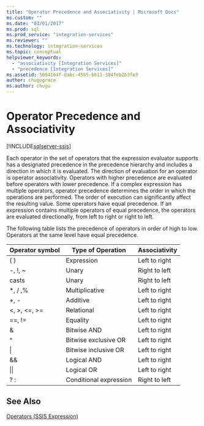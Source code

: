 ```yaml
---
title: "Operator Precedence and Associativity | Microsoft Docs"
ms.custom: ""
ms.date: "03/01/2017"
ms.prod: sql
ms.prod_service: "integration-services"
ms.reviewer: ""
ms.technology: integration-services
ms.topic: conceptual
helpviewer_keywords: 
  - "associativity [Integration Services]"
  - "precedence [Integration Services]"
ms.assetid: 5094164f-dabc-45b5-b611-384feb2b3fe3
author: chugugrace
ms.author: chugu
---
```

# Operator Precedence and Associativity

[!INCLUDE[sqlserver-ssis](../../includes/applies-to-version/sqlserver-ssis.md)]


  Each operator in the set of operators that the expression evaluator supports has a designated precedence in the precedence hierarchy and includes a direction in which it is evaluated. The direction of evaluation for an operator is operator associativity. Operators with higher precedence are evaluated before operators with lower precedence. If a complex expression has multiple operators, operator precedence determines the order in which the operations are performed. The order of execution can significantly affect the resulting value. Some operators have equal precedence. If an expression contains multiple operators of equal precedence, the operators are evaluated directionally, from left to right or right to left.  
  
 The following table lists the precedence of operators in order of high to low. Operators at the same level have equal precedence.  
  
|Operator symbol|Type of Operation|Associativity|  
|---------------------|-----------------------|-------------------|  
|( )|Expression|Left to right|  
|-, !, ~|Unary|Right to left|  
|casts|Unary|Right to left|  
|*, / ,%|Multiplicative|Left to right|  
|+, -|Additive|Left to right|  
|\<, >, \<=, >=|Relational|Left to right|  
|==, !=|Equality|Left to right|  
|&|Bitwise AND|Left to right|  
|^|Bitwise exclusive OR|Left to right|  
|&#124;|Bitwise inclusive OR|Left to right|  
|&&|Logical AND|Left to right|  
|&#124;&#124;|Logical OR|Left to right|  
|? :|Conditional expression|Right to left|  
  
## See Also  
 [Operators &#40;SSIS Expression&#41;](../../integration-services/expressions/operators-ssis-expression.md)  
  
  
